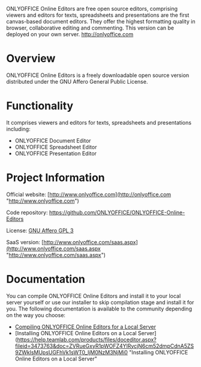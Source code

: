 ﻿ONLYOFFICE Online Editors are free open source editors, comprising viewers and editors for texts, spreadsheets and presentations are the first canvas-based document editors. They offer the highest formatting quality in browser, collaborative editing and commenting. This version can be deployed on your own server.
http://onlyoffice.com

Overview
========================
ONLYOFFICE Online Editors is a freely downloadable open source version distributed under the GNU Affero General Public License.

Functionality
========================
It comprises viewers and editors for texts, spreadsheets and presentations including:

* ONLYOFFICE Document Editor
* ONLYOFFICE Spreadsheet Editor
* ONLYOFFICE Presentation Editor

Project Information
========================
Official website: [http://www.onlyoffice.com](http://onlyoffice.com "http://www.onlyoffice.com")

Code repository: https://github.com/ONLYOFFICE/ONLYOFFICE-Online-Editors

License: [GNU Affero GPL 3](http://www.gnu.org/licenses/agpl.html "GNU Affero GPL 3")

SaaS version: [http://www.onlyoffice.com/saas.aspx](http://www.onlyoffice.com/saas.aspx "http://www.onlyoffice.com/saas.aspx")

Documentation
========================
You can compile ONLYOFFICE Online Editors and install it to your local server yourself or use our installer to skip compilation stage and install it for you. The following documentation is available to the community depending on the way you choose:

* [Compiling ONLYOFFICE Online Editors for a Local Server](https://help.teamlab.com/products/files/doceditor.aspx?fileid=3744885&doc=bDB2Zi8wNE5lZmxSbVdYYUFRNFJJUWdBZlBaZnFnWFhwSnlWZFNkckxpVT0_IjM3NDQ4ODUi0 "Compiling ONLYOFFICE Online Editors for a Local Server")
* [Installing ONLYOFFICE Online Editors on a Local Server](https://help.teamlab.com/products/files/doceditor.aspx?fileid=3473763&doc=ZVRueGxyR1pWOFZ4YlRycjN6cm52dmpCdnA5ZS9ZWklsMUpsUGFhVk1sWT0_IjM0NzM3NjMi0 "Installing ONLYOFFICE Online Editors on a Local Server"
